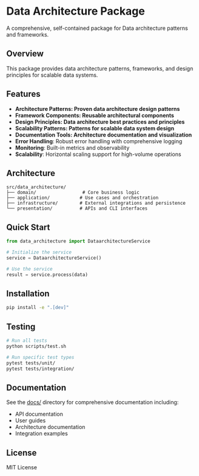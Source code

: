 # Data Architecture Package

A comprehensive, self-contained package for Data architecture patterns and frameworks.

## Overview

This package provides data architecture patterns, frameworks, and design principles for scalable data systems.

## Features

- **Architecture Patterns: Proven data architecture design patterns**
- **Framework Components: Reusable architectural components**
- **Design Principles: Data architecture best practices and principles**
- **Scalability Patterns: Patterns for scalable data system design**
- **Documentation Tools: Architecture documentation and visualization**
- **Error Handling**: Robust error handling with comprehensive logging
- **Monitoring**: Built-in metrics and observability
- **Scalability**: Horizontal scaling support for high-volume operations

## Architecture

```
src/data_architecture/
├── domain/                 # Core business logic
├── application/           # Use cases and orchestration  
├── infrastructure/        # External integrations and persistence
└── presentation/          # APIs and CLI interfaces
```

## Quick Start

```python
from data_architecture import DataarchitectureService

# Initialize the service
service = DataarchitectureService()

# Use the service
result = service.process(data)
```

## Installation

```bash
pip install -e ".[dev]"
```

## Testing

```bash
# Run all tests
python scripts/test.sh

# Run specific test types
pytest tests/unit/
pytest tests/integration/
```

## Documentation

See the [docs/](docs/) directory for comprehensive documentation including:
- API documentation
- User guides
- Architecture documentation
- Integration examples

## License

MIT License